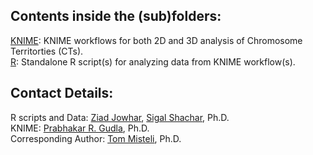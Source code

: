 ## Contents inside the (sub)folders:

[KNIME](https://github.com/CBIIT/Misteli-Lab-CCR-NCI/tree/master/Jowhar_Methods_2017/KNIME): KNIME workflows for both 2D and 3D analysis of Chromosome Territorties (CTs).  
[R](https://github.com/CBIIT/Misteli-Lab-CCR-NCI/tree/master/Jowhar_Methods_2017/R): Standalone R script(s) for analyzing data from KNIME workflow(s).  

## Contact Details:

R scripts and Data: [Ziad Jowhar](mailto:jowharzm@mail.nih.gov), [Sigal Shachar](mailto:sigal.shachar@nih.gov), Ph.D.  
KNIME: [Prabhakar R. Gudla](mailto:gudlap@mail.nih.gov), Ph.D.  
Corresponding Author: [Tom Misteli](mistelit@mail.nih.gov), Ph.D.  
